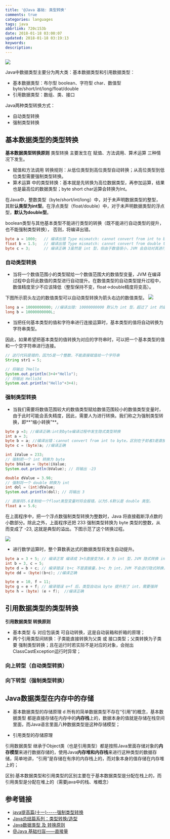 ```yaml
---
title: '@Java 基础: 类型转换'
comments: true
categories: languages
tags: java
abbrlink: 720c153b
date: 2018-01-18 03:00:07
updated: 2018-01-18 03:19:13
keywords:
description:
---
```


![](http://ipic-markdown.oss-cn-shanghai.aliyuncs.com/blog/2018-01-17-183833.png)

Java中数据类型主要分为两大类：基本数据类型和引用数据类型：

- 基本数据类型：布尔型 boolean、字符型 char、数值型 byte/short/int/long/float/double
- 引用数据类型：数组、类、接口

Java两种类型转换方式：

- 自动类型转换
- 强制类型转换

## 基本数据类型的类型转换

**基本数据类型转换原则**
类型转换 主要发生在 赋值、方法调用、算术运算 三种情况下发生。

- 赋值和方法调用 转换规则：从低位类型到高位类型自动转换；从高位类型到低位类型需要强制类型转换。
- 算术运算 中的类型转换：基本就是先转换为高位数据类型，再参加运算，结果也是最高位的数据类型；byte short char运算会转换为Int。

在Java中，整数类型（byte/short/int/long）中，对于未声明数据类型的整型，其默**认类型为int型**。在浮点类型（float/double）中，对于未声明数据类型的浮点型，**默认为double型**。

boolean类型与其他基本类型不能进行类型的转换（既不能进行自动类型的提升，也不能强制类型转换）， 否则，将编译出错。

```java
byte a = 1000;   // 编译出错 Type mismatch: cannot convert from int to byte
float b = 1.5;   // 编译出错 Type mismatch: cannot convert from double to float
byte c = 3;      // 编译正确 3虽然是 int 型，但由于数值很小，JVM 会自动对其进行隐式的类型转换，将其从 int->byte
```

### 自动类型转换

- 当将一个数值范围小的类型赋给一个数值范围大的数值型变量，JVM 在编译过程中会将此数值的类型进行自动提升。在数值类型的自动类型提升过程中，数值精度至少不应该降低（整型保持不变，float->double精度将变高）。

下图所示箭头左边的数值类型可以自动类型转换为箭头右边的数值类型。
![](http://ipic-markdown.oss-cn-shanghai.aliyuncs.com/blog/2018-01-17-173127.png)

```java
long a = 10000000000; //编译出错: 10000000000 默认为 int 型，超过了 int 的最大值，故报错
long b = 10000000000L;
```

- 当把任何基本类型的值和字符串进行连接运算时，基本类型的值将自动转换为字符串类型。

因此，如果希望把基本类型的值转换为对应的字符串时，可以把一个基本类型的值和一个空字符串进行连接。

```java
// 这行代码是错的，因为5是一个整数，不能直接赋值给一个字符串
String str1 = 5;

// 将输出 7Hello
System.out.println(3+4+"Hello");
// 将输出 Hello34
System.out.println("Hello"+3+4);
```

### 强制类型转换

- 当我们需要将数值范围较大的数值类型赋给数值范围较小的数值类型变量时，由于此时可能会丢失精度，因此，需要人为进行转换。我们称之为强制类型转换，即**“缩小转换”**。

```java
byte p =3; //编译正确:int到byte编译过程中发生隐式类型转换
int a = 3;
byte b = a; //编译出错：cannot convert from int to byte。区别在于前者3是直接量，编译期间可以直接进行判定，后者a为一变量，需要到运行期间才能确定，也就是说，编译期间为以防万一，当然不可能编译通过了。此时，需要进行强制类型转换。
byte c = (byte)a; //编译正确

int iValue = 233;
// 强制把一个 int 转换为 byte
byte bValue = (byte)iValue;
System.out.println(bValue); // 将输出 -23

double dValue = 3.98;
// 强制将一个 double 转换为 int
int dol = (int)dValue;
System.out.println(dol); // 将输出 3

// 直接将5.6复制给一个float类型变量时将会报错。以为5.6默认是 double 类型。
float a = 5.6;
```
在上面程序中，把一个浮点数强制类型转换为整数时，Java 将直接截断浮点数的小数部分。除此之外，上面程序还把 233 强制类型转换为 byte 类型的整数，从而变成了 -23, 这就是典型的溢出。下图示范了这个转换过程。

![](http://ipic-markdown.oss-cn-shanghai.aliyuncs.com/blog/2018-01-17-175139.png)

- 进行数学运算时，整个算数表达式的数据类型将发生自动提升。

```java
byte a = 3 + 5; // 编译正常 编译成 3+5直接变为8，8 为 int 型，JVM 隐式转换 int->byte
int b = 3, c = 5;
byte d = b + c; // 编译错误：b+c 不是直接量，b+c 为 int，JVM 不会进行隐式转换，故需要人为强转
byte dd = (byte)(b+c); //编译正确

byte e = 10, f = 11;
byte g = e + f; // 编译错误 e+f 后，类型自动从 byte 提升到了 int，需要强转
byte h = (byte) (e + f);  //编译正确
```

## 引用数据类型的类型转换

**引用数据类型 转换原则**
- 基本类型 与 对应包装类 可自动转换，这是自动装箱和折箱的原理；
- 两个引用类型间转换：子类能直接转换为父类 或 接口类型；父类转换为子类要 强制类型转换；且在运行时若实际不是对应的对象，会抛出ClassCastException运行时异常；

### 向上转型（自动类型转换）
### 向下转型（强制类型转换）

## Java数据类型在内存中的存储

- 基本数据类型的存储原理
d
所有的简单数据类型不存在“引用”的概念，基本数据类型 都是直接存储在内存中的**内存栈**上的，数据本身的值就是存储在栈空间里面，而Java语言里面八种数据类型是这种存储模型；

- 引用类型的存储原理

引用数据类型 继承于Object类（也是引用类型）都是按照Java里面存储对象的**内存模型**来进行数据存储的，使用Java**内存堆和内存栈**来进行这种类型的数据存储，简单地讲，“引用”是存储在有序的内存栈上的，而对象本身的值存储在内存堆上的；

区别:基本数据类型和引用类型的区别主要在于基本数据类型是分配在栈上的，而引用类型是分配在堆上的（需要java中的栈、堆概念）

## 参考链接

- [java提高篇(十一)-----强制类型转换](http://www.cnblogs.com/chenssy/p/3393160.html)
- [Java总结篇系列：类型转换/造型](https://www.cnblogs.com/lwbqqyumidi/p/3700164.html)
- [Java数据类型 及 转换原则](https://www.cnblogs.com/mzzcy/p/7052663.html)
- [@Java 基础扫盲——直接量](mweblib://15162118516201)




